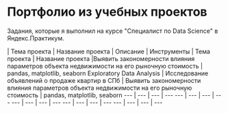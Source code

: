 # **Портфолио из учебных проектов**
Задания, которые я выполнил на курсе "Специалист по Data Science" в Яндекс.Практикум.

| Тема проекта | Название проекта | Описание | Инструменты |
Тема проекта | Название проекта |Выявить закономерности влияния параметров объекта недвижимости на его рыночную стоимость | pandas, matplotlib, seaborn 
Exploratory Data Analysis | Исследование объявлений о продаже квартир в СПб | Выявить закономерности влияния параметров объекта недвижимости на его рыночную стоимость | pandas, matplotlib, seaborn 
--- | --- | --- | --- 
--- | --- | --- | --- 
--- | --- | --- | --- 
--- | --- | --- | --- 
--- | --- | --- | --- 

